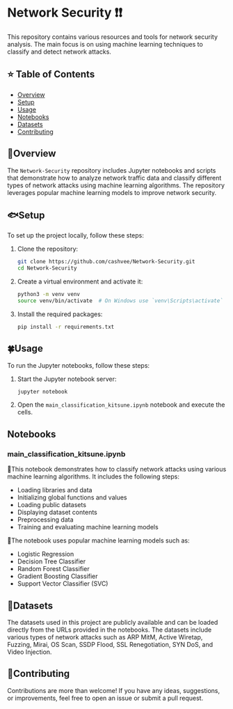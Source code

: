# Network Security ❗❗

This repository contains various resources and tools for network security analysis. The main focus is on using machine learning techniques to classify and detect network attacks.

## ⭐ Table of Contents
- [Overview](#overview)
- [Setup](#setup)
- [Usage](#usage)
- [Notebooks](#notebooks)
- [Datasets](#datasets)
- [Contributing](#contributing)

## 🛒Overview

The `Network-Security` repository includes Jupyter notebooks and scripts that demonstrate how to analyze network traffic data and classify different types of network attacks using machine learning algorithms. The repository leverages popular machine learning models to improve network security.

## 🐟Setup

To set up the project locally, follow these steps:

1. Clone the repository:
    ```bash
    git clone https://github.com/cashvee/Network-Security.git
    cd Network-Security
    ```

2. Create a virtual environment and activate it:
    ```bash
    python3 -m venv venv
    source venv/bin/activate  # On Windows use `venv\Scripts\activate`
    ```

3. Install the required packages:
    ```bash
    pip install -r requirements.txt
    ```

## 🍀Usage

To run the Jupyter notebooks, follow these steps:

1. Start the Jupyter notebook server:
    ```bash
    jupyter notebook
    ```

2. Open the `main_classification_kitsune.ipynb` notebook and execute the cells.

## Notebooks
### main_classification_kitsune.ipynb

🍓This notebook demonstrates how to classify network attacks using various machine learning algorithms. It includes the following steps:
- Loading libraries and data
- Initializing global functions and values
- Loading public datasets
- Displaying dataset contents
- Preprocessing data
- Training and evaluating machine learning models

🧷The notebook uses popular machine learning models such as:
- Logistic Regression
- Decision Tree Classifier
- Random Forest Classifier
- Gradient Boosting Classifier
- Support Vector Classifier (SVC)

## 🧶Datasets

The datasets used in this project are publicly available and can be loaded directly from the URLs provided in the notebooks. The datasets include various types of network attacks such as ARP MitM, Active Wiretap, Fuzzing, Mirai, OS Scan, SSDP Flood, SSL Renegotiation, SYN DoS, and Video Injection.

## 🧸Contributing
Contributions are more than welcome!
If you have any ideas, suggestions, or improvements, feel free to open an issue or submit a pull request.

